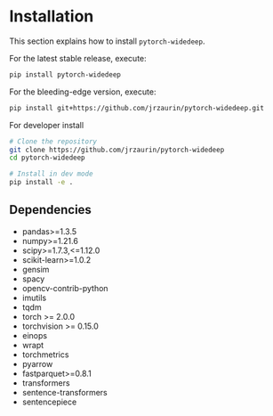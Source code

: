 # Installation

This section explains how to install ``pytorch-widedeep``.

For the latest stable release, execute:

```bash
pip install pytorch-widedeep
```

For the bleeding-edge version, execute:

```bash
pip install git+https://github.com/jrzaurin/pytorch-widedeep.git
```

For developer install

```bash
# Clone the repository
git clone https://github.com/jrzaurin/pytorch-widedeep
cd pytorch-widedeep

# Install in dev mode
pip install -e .
```

## Dependencies

* pandas>=1.3.5
* numpy>=1.21.6
* scipy>=1.7.3,<=1.12.0
* scikit-learn>=1.0.2
* gensim
* spacy
* opencv-contrib-python
* imutils
* tqdm
* torch >= 2.0.0
* torchvision >= 0.15.0
* einops
* wrapt
* torchmetrics
* pyarrow
* fastparquet>=0.8.1
* transformers
* sentence-transformers
* sentencepiece